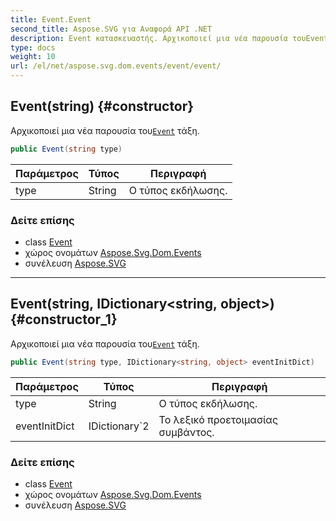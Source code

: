 ```yaml
---
title: Event.Event
second_title: Aspose.SVG για Αναφορά API .NET
description: Event κατασκευαστής. Αρχικοποιεί μια νέα παρουσία τουEvent τάξη.
type: docs
weight: 10
url: /el/net/aspose.svg.dom.events/event/event/
---
```

## Event(string) {#constructor}

Αρχικοποιεί μια νέα παρουσία του[`Event`](../) τάξη.

```csharp
public Event(string type)
```

| Παράμετρος | Τύπος | Περιγραφή |
| --- | --- | --- |
| type | String | Ο τύπος εκδήλωσης. |

### Δείτε επίσης

* class [Event](../)
* χώρος ονομάτων [Aspose.Svg.Dom.Events](../../event/)
* συνέλευση [Aspose.SVG](../../../)

---

## Event(string, IDictionary&lt;string, object&gt;) {#constructor_1}

Αρχικοποιεί μια νέα παρουσία του[`Event`](../) τάξη.

```csharp
public Event(string type, IDictionary<string, object> eventInitDict)
```

| Παράμετρος | Τύπος | Περιγραφή |
| --- | --- | --- |
| type | String | Ο τύπος εκδήλωσης. |
| eventInitDict | IDictionary`2 | Το λεξικό προετοιμασίας συμβάντος. |

### Δείτε επίσης

* class [Event](../)
* χώρος ονομάτων [Aspose.Svg.Dom.Events](../../event/)
* συνέλευση [Aspose.SVG](../../../)


